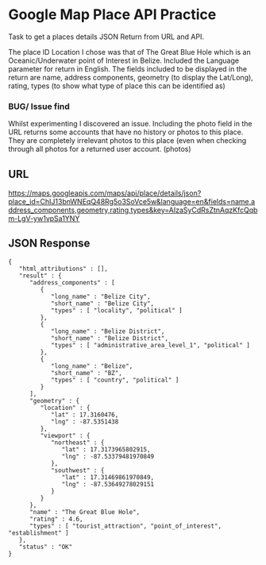# Google Map Place API Practice
Task to get a places details JSON Return from URL and API. 

The place ID Location I chose was that of The Great Blue Hole which is an Oceanic/Underwater point of Interest in Belize. 
Included the Language parameter for return in English. 
The fields included to be displayed in the return are name, address components,  geometry (to display the Lat/Long), rating, types (to show what type of place this can be identified as)

### BUG/ Issue find
Whilst experimenting I discovered an issue. Including the photo field in the URL returns 
some accounts that have no history or photos to this place. They are completely irrelevant photos to this place (even when checking through all photos for a returned user account. (photos)

## URL
https://maps.googleapis.com/maps/api/place/details/json?place_id=ChIJ13bnWNEqQ48Rg5o3SoVce5w&language=en&fields=name,address_components,geometry,rating,types&key=AIzaSyCdRsZtnAqzKfcQqbm-LgV-yw1vpSa1YNY

## JSON Response

```
{
   "html_attributions" : [],
   "result" : {
      "address_components" : [
         {
            "long_name" : "Belize City",
            "short_name" : "Belize City",
            "types" : [ "locality", "political" ]
         },
         {
            "long_name" : "Belize District",
            "short_name" : "Belize District",
            "types" : [ "administrative_area_level_1", "political" ]
         },
         {
            "long_name" : "Belize",
            "short_name" : "BZ",
            "types" : [ "country", "political" ]
         }
      ],
      "geometry" : {
         "location" : {
            "lat" : 17.3160476,
            "lng" : -87.5351438
         },
         "viewport" : {
            "northeast" : {
               "lat" : 17.3173965802915,
               "lng" : -87.53379481970849
            },
            "southwest" : {
               "lat" : 17.31469861970849,
               "lng" : -87.53649278029151
            }
         }
      },
      "name" : "The Great Blue Hole",
      "rating" : 4.6,
      "types" : [ "tourist_attraction", "point_of_interest", "establishment" ]
   },
   "status" : "OK"
}
```
